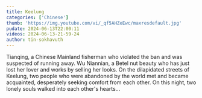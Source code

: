 ```yaml
---
title: Keelung
categories: ['Chinese']
thumb: 'https://img.youtube.com/vi/_qf5AHZeEwc/maxresdefault.jpg'
pudate: 2024-06-13T22:00:11
videos: 2024-06-13-21-59-24
author: tin-sokhavuth
---
```

Tianqing, a Chinese Mainland fisherman who violated the ban and was suspected of running away. Wu Niannian, a Betel nut beauty who has just lost her lover and works by selling her looks. On the dilapidated streets of Keelung, two people who were abandoned by the world met and became acquainted, desperately seeking comfort from each other. On this night, two lonely souls walked into each other's hearts...